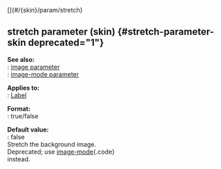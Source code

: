 []{#/{skin}/param/stretch}    
## stretch parameter (skin) {#stretch-parameter-skin deprecated="1"}    
**See also:**    
:   [image parameter](/ref/%7Bskin%7D/param/image)    
:   [image-mode parameter](/ref/%7Bskin%7D/param/image-mode)    
<!-- -->    
**Applies to:**    
:   [Label](/ref/%7Bskin%7D/control/label)    
<!-- -->    
**Format:**    
:   true/false    
<!-- -->    
**Default value:**    
:   false    
Stretch the background image.    
Deprecated; use [image-mode](/ref/%7Bskin%7D/param/image-mode){.code}    
instead.  
